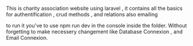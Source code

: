 This is charity association website using laravel , it contains all the basics for authentification , crud methods , and relations also emailing 

to run it you've to use npm run dev in the console inside the folder. Without forgetting to make necessery changement like Database Connexion , and Email Connexion.
